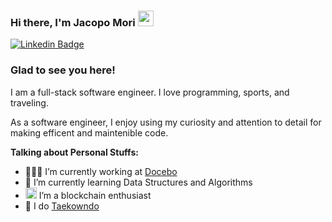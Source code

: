 ### Hi there, I'm Jacopo Mori <img src="https://media.giphy.com/media/hvRJCLFzcasrR4ia7z/giphy.gif" width="25px">

[![Linkedin Badge](https://img.shields.io/badge/-LinkedIn-0e76a8?style=flat-square&logo=Linkedin&logoColor=white)](https://www.linkedin.com/in/jacopo-mori-dev/)

### Glad to see you here!

I am a full-stack software engineer. I love programming, sports, and traveling.

As a software engineer, I enjoy using my curiosity and attention to detail for making efficent and maintenible code.

**Talking about Personal Stuffs:**

- 👨🏻‍💻 I’m currently working at [Docebo](https://github.com/docebo)
- 🚀 I’m currently learning Data Structures and Algorithms
- <img src="https://abs.twimg.com/hashflags/Bitcoin_evergreen/Bitcoin_evergreen.png" width="18px"> I’m a blockchain enthusiast
- 🥋 I do <a href="https://c.tenor.com/cDy3_8tRXBQAAAAC/taekwondo-kick.gif" title="or at least i try">Taekowndo</a>



<!--
Let's hide those until i have some cool stats
📈 **My GitHub Stats:**

<p>
  <img height="180em" src="https://github-readme-stats.vercel.app/api?username=j-mori&show_icons=true&hide_border=true&&count_private=true&include_all_commits=true" />
  <img height="180em" src="https://github-readme-stats.vercel.app/api/top-langs/?username=j-mori&exclude_repo=KNN-Image-Classification&show_icons=true&hide_border=true&layout=compact&langs_count=8"/>
</p>
->
